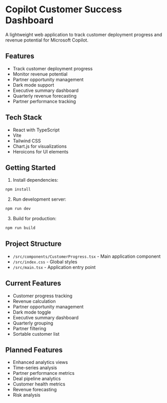 # Copilot Customer Success Dashboard

A lightweight web application to track customer deployment progress and revenue potential for Microsoft Copilot.

## Features

- Track customer deployment progress
- Monitor revenue potential
- Partner opportunity management
- Dark mode support
- Executive summary dashboard
- Quarterly revenue forecasting
- Partner performance tracking

## Tech Stack

- React with TypeScript
- Vite
- Tailwind CSS
- Chart.js for visualizations
- Heroicons for UI elements

## Getting Started

1. Install dependencies:
```bash
npm install
```

2. Run development server:
```bash
npm run dev
```

3. Build for production:
```bash
npm run build
```

## Project Structure

- `/src/components/CustomerProgress.tsx` - Main application component
- `/src/index.css` - Global styles
- `/src/main.tsx` - Application entry point

## Current Features

- Customer progress tracking
- Revenue calculation
- Partner opportunity management
- Dark mode toggle
- Executive summary dashboard
- Quarterly grouping
- Partner filtering
- Sortable customer list

## Planned Features

- Enhanced analytics views
- Time-series analysis
- Partner performance metrics
- Deal pipeline analytics
- Customer health metrics
- Revenue forecasting
- Risk analysis 